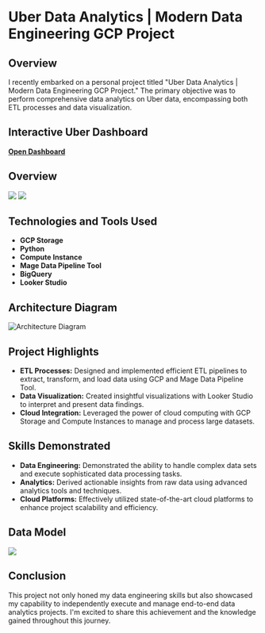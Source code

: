 # Uber Data Analytics | Modern Data Engineering GCP Project

## Overview
I recently embarked on a personal project titled "Uber Data Analytics | Modern Data Engineering GCP Project." The primary objective was to perform comprehensive data analytics on Uber data, encompassing both ETL processes and data visualization.

## Interactive Uber Dashboard
**[Open Dashboard](https://lookerstudio.google.com/reporting/92ca35d9-ac31-45fe-b54d-c5fe450d62d2)**

## Overview
![](https://github.com/AdarshBahadur/uber-analytics-data-engineering-project/blob/main/uber_dashboard_1.png)
![](https://github.com/AdarshBahadur/uber-analytics-data-engineering-project/blob/main/uber_dashboard_2.png)

## Technologies and Tools Used
- **GCP Storage**
- **Python**
- **Compute Instance**
- **Mage Data Pipeline Tool**
- **BigQuery**
- **Looker Studio**

## Architecture Diagram
![Architecture Diagram](https://github.com/AdarshBahadur/uber-analytics-data-engineering-project/blob/main/architecture.jpg)

## Project Highlights
- **ETL Processes:** Designed and implemented efficient ETL pipelines to extract, transform, and load data using GCP and Mage Data Pipeline Tool.
- **Data Visualization:** Created insightful visualizations with Looker Studio to interpret and present data findings.
- **Cloud Integration:** Leveraged the power of cloud computing with GCP Storage and Compute Instances to manage and process large datasets.


## Skills Demonstrated
- **Data Engineering:** Demonstrated the ability to handle complex data sets and execute sophisticated data processing tasks.
- **Analytics:** Derived actionable insights from raw data using advanced analytics tools and techniques.
- **Cloud Platforms:** Effectively utilized state-of-the-art cloud platforms to enhance project scalability and efficiency.

## Data Model
![](https://github.com/AdarshBahadur/uber-analytics-data-engineering-project/blob/main/data_model.jpeg)

## Conclusion
This project not only honed my data engineering skills but also showcased my capability to independently execute and manage end-to-end data analytics projects. I'm excited to share this achievement and the knowledge gained throughout this journey.
